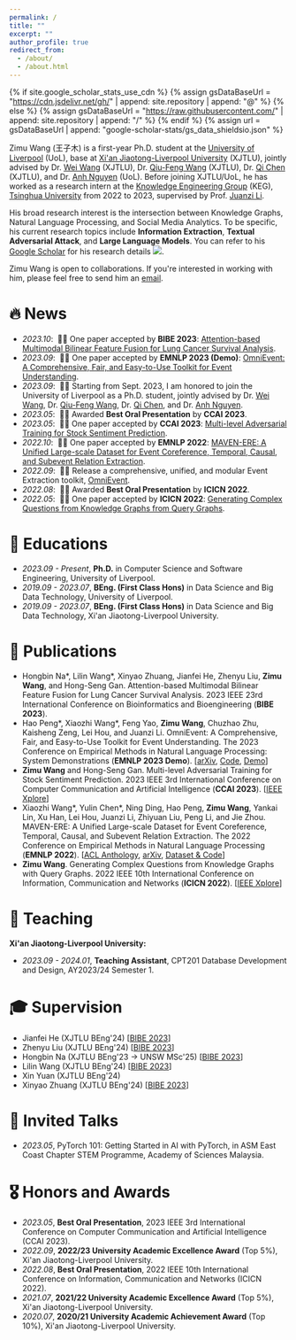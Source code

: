 ```yaml
---
permalink: /
title: ""
excerpt: ""
author_profile: true
redirect_from: 
  - /about/
  - /about.html
---
```


{% if site.google_scholar_stats_use_cdn %}
{% assign gsDataBaseUrl = "https://cdn.jsdelivr.net/gh/" | append: site.repository | append: "@" %}
{% else %}
{% assign gsDataBaseUrl = "https://raw.githubusercontent.com/" | append: site.repository | append: "/" %}
{% endif %}
{% assign url = gsDataBaseUrl | append: "google-scholar-stats/gs_data_shieldsio.json" %}

<span class='anchor' id='about-me'></span>

Zimu Wang (王子木) is a first-year Ph.D. student at the [University of Liverpool](https://www.liverpool.ac.uk/) (UoL), base at [Xi'an Jiaotong-Liverpool University](https://www.xjtlu.edu.cn/en/) (XJTLU), jointly advised by Dr. [Wei Wang](https://www.xjtlu.edu.cn/zh/departments/academic-departments/computer-science-and-software-engineering/staff/wei-wang03) (XJTLU), Dr. [Qiu-Feng Wang](https://www.xjtlu.edu.cn/zh/departments/academic-departments/electrical-and-electronic-engineering/staff/qiufeng-wang) (XJTLU), Dr. [Qi Chen](https://www.xjtlu.edu.cn/zh/departments/academic-departments/school-of-ai-and-advanced-computing/staff/qi-chen02) (XJTLU), and Dr. [Anh Nguyen](https://cgi.csc.liv.ac.uk/~anguyen/) (UoL). Before joining XJTLU/UoL, he has worked as a research intern at the [Knowledge Engineering Group](http://keg.cs.tsinghua.edu.cn/) (KEG), [Tsinghua University](https://www.tsinghua.edu.cn/en/) from 2022 to 2023, supervised by Prof. [Juanzi Li](http://keg.cs.tsinghua.edu.cn/persons/ljz/).

His broad research interest is the intersection between Knowledge Graphs, Natural Language Processing, and Social Media Analytics. To be specific, his current research topics include **Information Extraction**, **Textual Adversarial Attack**, and **Large Language Models**. You can refer to his [Google Scholar](https://scholar.google.com/citations?user=0EzXWPgAAAAJ) for his research details <a href='https://scholar.google.com/citations?user=0EzXWPgAAAAJ'><img src="https://img.shields.io/endpoint?url={{ url | url_encode }}&logo=Google%20Scholar&labelColor=f6f6f6&color=9cf&style=flat&label=citations"></a>.

Zimu Wang is open to collaborations. If you're interested in working with him, please feel free to send him an [email](mailto:Zimu.Wang19@student.xjtlu.edu.cn).

# 🔥 News
- *2023.10*: &nbsp;🎉🎉 One paper accepted by **BIBE 2023**: [Attention-based Multimodal Bilinear Feature Fusion for Lung Cancer Survival Analysis]().
- *2023.09*: &nbsp;🎉🎉 One paper accepted by **EMNLP 2023 (Demo)**: [OmniEvent: A Comprehensive, Fair, and Easy-to-Use Toolkit for Event Understanding](https://arxiv.org/pdf/2309.14258.pdf).
- *2023.09*: &nbsp;🎉🎉 Starting from Sept. 2023, I am honored to join the University of Liverpool as a Ph.D. student, jointly advised by Dr. [Wei Wang](https://www.xjtlu.edu.cn/zh/departments/academic-departments/computer-science-and-software-engineering/staff/wei-wang03), Dr. [Qiu-Feng Wang](https://www.xjtlu.edu.cn/zh/departments/academic-departments/electrical-and-electronic-engineering/staff/qiufeng-wang), Dr. [Qi Chen](https://www.xjtlu.edu.cn/zh/departments/academic-departments/school-of-ai-and-advanced-computing/staff/qi-chen02), and Dr. [Anh Nguyen](https://cgi.csc.liv.ac.uk/~anguyen/).
- *2023.05*: &nbsp;🎉🎉 Awarded **Best Oral Presentation** by **CCAI 2023**.
- *2023.05*: &nbsp;🎉🎉 One paper accepted by **CCAI 2023**: [Multi-level Adversarial Training for Stock Sentiment Prediction](https://ieeexplore.ieee.org/document/10201295).
- *2022.10*: &nbsp;🎉🎉 One paper accepted by **EMNLP 2022**: [MAVEN-ERE: A Unified Large-scale Dataset for Event Coreference, Temporal, Causal, and Subevent Relation Extraction](https://aclanthology.org/2022.emnlp-main.60.pdf).
- *2022.09*: &nbsp;🎉🎉 Release a comprehensive, unified, and modular Event Extraction toolkit, [OmniEvent](https://github.com/THU-KEG/OmniEvent).
- *2022.08*: &nbsp;🎉🎉 Awarded **Best Oral Presentation** by **ICICN 2022**.
- *2022.05*: &nbsp;🎉🎉 One paper accepted by **ICICN 2022**: [Generating Complex Questions from Knowledge Graphs from Query Graphs](https://ieeexplore.ieee.org/document/10006514).

# 📖 Educations
- *2023.09 - Present*, **Ph.D.** in Computer Science and Software Engineering, University of Liverpool.
- *2019.09 - 2023.07*, **BEng. (First Class Hons)** in Data Science and Big Data Technology, University of Liverpool.
- *2019.09 - 2023.07*, **BEng. (First Class Hons)** in Data Science and Big Data Technology, Xi'an Jiaotong-Liverpool University.

# 📝 Publications
- Hongbin Na\*, Lilin Wang\*, Xinyao Zhuang, Jianfei He, Zhenyu Liu, **Zimu Wang**, and Hong-Seng Gan. Attention-based Multimodal Bilinear Feature Fusion for Lung Cancer Survival Analysis. 2023 IEEE 23rd International Conference on Bioinformatics and Bioengineering (**BIBE 2023**).
- Hao Peng\*, Xiaozhi Wang\*, Feng Yao, **Zimu Wang**, Chuzhao Zhu, Kaisheng Zeng, Lei Hou, and Juanzi Li. OmniEvent: A Comprehensive, Fair, and Easy-to-Use Toolkit for Event Understanding. The 2023 Conference on Empirical Methods in Natural Language Processing: System Demonstrations (**EMNLP 2023 Demo**). [[arXiv](https://arxiv.org/pdf/2309.14258.pdf), [Code](https://github.com/THU-KEG/OmniEvent), [Demo](https://omnievent.xlore.cn/)]
- **Zimu Wang** and Hong-Seng Gan. Multi-level Adversarial Training for Stock Sentiment Prediction. 2023 IEEE 3rd International Conference on Computer Communication and Artificial Intelligence (**CCAI 2023**). [[IEEE Xplore](https://ieeexplore.ieee.org/document/10201295)]
- Xiaozhi Wang\*, Yulin Chen\*, Ning Ding, Hao Peng, **Zimu Wang**, Yankai Lin, Xu Han, Lei Hou, Juanzi Li, Zhiyuan Liu, Peng Li, and Jie Zhou. MAVEN-ERE: A Unified Large-scale Dataset for Event Coreference, Temporal, Causal, and Subevent Relation Extraction. The 2022 Conference on Empirical Methods in Natural Language Processing (**EMNLP 2022**). [[ACL Anthology](https://aclanthology.org/2022.emnlp-main.60.pdf), [arXiv](https://arxiv.org/pdf/2211.07342.pdf), [Dataset & Code](https://github.com/THU-KEG/MAVEN-ERE)]
- **Zimu Wang**. Generating Complex Questions from Knowledge Graphs with Query Graphs. 2022 IEEE 10th International Conference on Information, Communication and Networks (**ICICN 2022**). [[IEEE Xplore](https://ieeexplore.ieee.org/document/10006514)]

# 🏫 Teaching
**Xi'an Jiaotong-Liverpool University:**
- *2023.09 - 2024.01*, **Teaching Assistant**, CPT201 Database Development and Design, AY2023/24 Semester 1.

# 🎓 Supervision
- Jianfei He (XJTLU BEng'24) [[BIBE 2023]()]
- Zhenyu Liu (XJTLU BEng'24) [[BIBE 2023]()]
- Hongbin Na (XJTLU BEng'23 → UNSW MSc'25) [[BIBE 2023]()]
- Lilin Wang (XJTLU BEng'24) [[BIBE 2023]()]
- Xin Yuan (XJTLU BEng'24)
- Xinyao Zhuang (XJTLU BEng'24) [[BIBE 2023]()]

# 💬 Invited Talks
- *2023.05*, PyTorch 101: Getting Started in AI with PyTorch, in ASM East Coast Chapter STEM Programme, Academy of Sciences Malaysia.

# 🎖 Honors and Awards
- *2023.05*, **Best Oral Presentation**, 2023 IEEE 3rd International Conference on Computer Communication and Artificial Intelligence (CCAI 2023).
- *2022.09*, **2022/23 University Academic Excellence Award** (Top 5%), Xi'an Jiaotong-Liverpool University.
- *2022.08*, **Best Oral Presentation**, 2022 IEEE 10th International Conference on Information, Communication and Networks (ICICN 2022).
- *2021.07*, **2021/22 University Academic Excellence Award** (Top 5%), Xi'an Jiaotong-Liverpool University.
- *2020.07*, **2020/21 University Academic Achievement Award** (Top 10%), Xi'an Jiaotong-Liverpool University.
